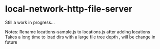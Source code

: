 # local-network-http-file-server

Still a work in progress...

Notes: Rename locations-sample.js to locations.js after adding locations
       Takes a long time to load dirs with a large file tree depth , will be change in future
        
